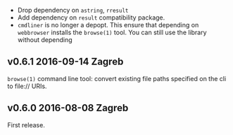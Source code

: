 
- Drop dependency on `astring`, `rresult`
- Add dependency on `result` compatibility package.
- `cmdliner` is no longer a depopt. This ensure that
  depending on `webbrowser` installs the `browse(1)`
  tool. You can still use the library without depending
  
  
v0.6.1 2016-09-14 Zagreb
------------------------

`browse(1)` command line tool: convert existing file paths
specified on the cli to file:// URIs.


v0.6.0 2016-08-08 Zagreb
-------------------------

First release. 
